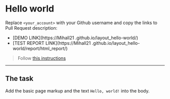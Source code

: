 # Hello world
Replace `<your_account>` with your Github username and copy the links to Pull Request description:
- [DEMO LINK](https://Mihall21
.github.io/layout_hello-world/)
- [TEST REPORT LINK](https://Mihall21
.github.io/layout_hello-world/report/html_report/)

> Follow [this instructions](https://mate-academy.github.io/layout_task-guideline/#how-to-solve-the-layout-tasks-on-github)
___

## The task 
Add the basic page markup and the text `Hello, world!` into the body.
